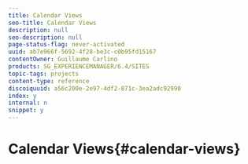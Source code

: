 ```yaml
---
title: Calendar Views
seo-title: Calendar Views
description: null
seo-description: null
page-status-flag: never-activated
uuid: ab7e966f-5692-4f28-be3c-c0b95fd15167
contentOwner: Guillaume Carlino
products: SG_EXPERIENCEMANAGER/6.4/SITES
topic-tags: projects
content-type: reference
discoiquuid: a56c200e-2e97-4df2-871c-3ea2adc92990
index: y
internal: n
snippet: y
---
```


# Calendar Views{#calendar-views}


